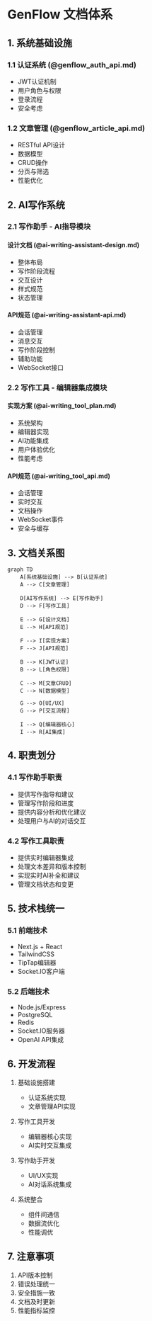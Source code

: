 # GenFlow 文档体系

## 1. 系统基础设施

### 1.1 认证系统 (@genflow_auth_api.md)
- JWT认证机制
- 用户角色与权限
- 登录流程
- 安全考虑

### 1.2 文章管理 (@genflow_article_api.md)
- RESTful API设计
- 数据模型
- CRUD操作
- 分页与筛选
- 性能优化

## 2. AI写作系统

### 2.1 写作助手 - AI指导模块

#### 设计文档 (@ai-writing-assistant-design.md)
- 整体布局
- 写作阶段流程
- 交互设计
- 样式规范
- 状态管理

#### API规范 (@ai-writing-assistant-api.md)
- 会话管理
- 消息交互
- 写作阶段控制
- 辅助功能
- WebSocket接口

### 2.2 写作工具 - 编辑器集成模块

#### 实现方案 (@ai-writing_tool_plan.md)
- 系统架构
- 编辑器实现
- AI功能集成
- 用户体验优化
- 性能考虑

#### API规范 (@ai-writing_tool_api.md)
- 会话管理
- 实时交互
- 文档操作
- WebSocket事件
- 安全与缓存

## 3. 文档关系图

```mermaid
graph TD
    A[系统基础设施] --> B[认证系统]
    A --> C[文章管理]
    
    D[AI写作系统] --> E[写作助手]
    D --> F[写作工具]
    
    E --> G[设计文档]
    E --> H[API规范]
    
    F --> I[实现方案]
    F --> J[API规范]
    
    B --> K[JWT认证]
    B --> L[角色权限]
    
    C --> M[文章CRUD]
    C --> N[数据模型]
    
    G --> O[UI/UX]
    G --> P[交互流程]
    
    I --> Q[编辑器核心]
    I --> R[AI集成]
```

## 4. 职责划分

### 4.1 写作助手职责
- 提供写作指导和建议
- 管理写作阶段和进度
- 提供内容分析和优化建议
- 处理用户与AI的对话交互

### 4.2 写作工具职责
- 提供实时编辑器集成
- 处理文本差异和版本控制
- 实现实时AI补全和建议
- 管理文档状态和变更

## 5. 技术栈统一

### 5.1 前端技术
- Next.js + React
- TailwindCSS
- TipTap编辑器
- Socket.IO客户端

### 5.2 后端技术
- Node.js/Express
- PostgreSQL
- Redis
- Socket.IO服务器
- OpenAI API集成

## 6. 开发流程

1. 基础设施搭建
   - 认证系统实现
   - 文章管理API实现

2. 写作工具开发
   - 编辑器核心实现
   - AI实时交互集成

3. 写作助手开发
   - UI/UX实现
   - AI对话系统集成

4. 系统整合
   - 组件间通信
   - 数据流优化
   - 性能调优

## 7. 注意事项

1. API版本控制
2. 错误处理统一
3. 安全措施一致
4. 文档及时更新
5. 性能指标监控 